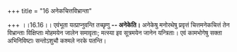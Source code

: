 +++
title = "16 अनेकचित्तविभ्रान्ता"

+++
।।16.16।। एवंभूता यत्प्राप्नुवन्ति तच्छृणु **-- अनेकेति।** अनेकेषु
मनोरथेषु प्रवृत्तं चित्तमनेकचित्तं तेन विभ्रान्ताः विक्षिप्ताः मोहमयेन
जालेन समावृताः; मत्स्या इव सूत्रमयेन जानेन यन्त्रिताः। एवं कामभोगेषु
सक्ता अभिनिविष्टाः सन्तोऽशुचौ कश्मले नरके पतन्ति।

